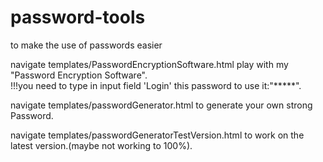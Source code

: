 # password-tools
to make the use of passwords easier

navigate templates/PasswordEncryptionSoftware.html play with my "Password Encryption Software".  
!!!you need to type in input field 'Login' this password to use it:"*****".

navigate templates/passwordGenerator.html to generate your own strong Password.

navigate templates/passwordGeneratorTestVersion.html to work on the latest version.(maybe not working to 100%).
